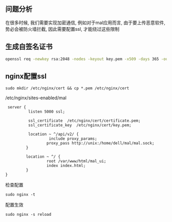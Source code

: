 <!--
.. title: nginx配置ssl
.. slug: nginxpei-zhi-ssl
.. date: 2021-09-21 16:26:07 UTC+08:00
.. tags: 
.. category: 
.. link: 
.. description: 
.. type: text
-->

## 问题分析
在很多时候, 我们需要实现加密通信, 例如对于mal应用而言, 由于要上传恶意软件, 势必会被防火墙拦截, 因此需要配置ssl, 才能绕过这些限制

## 生成自签名证书
```bash
openssl req -newkey rsa:2048 -nodes -keyout key.pem -x509 -days 365 -out certificate.pem
```

## nginx配置ssl
```
sudo mkdir /etc/nginx/cert && cp *.pem /etc/nginx/cert
```
/etc/nginx/sites-enabled/mal
```
 server {
          listen 5000 ssl;

          ssl_certificate  /etc/nginx/cert/certificate.pem;
          ssl_certificate_key  /etc/nginx/cert/key.pem;
  
          location ~ ^/api/v2/ {
                   include proxy_params;
                  proxy_pass http://unix:/home/dell/mal/mal.sock;
         }
 
         location ~ ^/ {
                  root /var/www/html/mal_ui;
                  index index.html;
         }
}
```
检查配置
```
sudo nginx -t
```
配置生效
```
sudo nginx -s reload
```